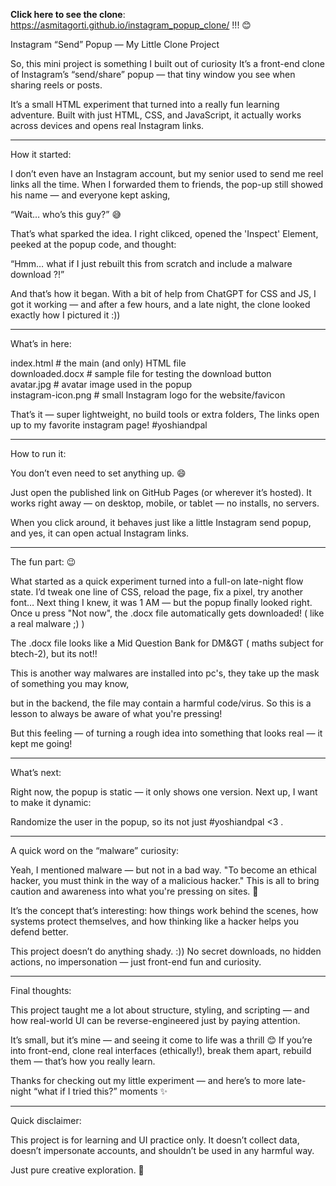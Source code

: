 **Click here to see the clone**:  https://asmitagorti.github.io/instagram_popup_clone/   !!! 😊

Instagram “Send” Popup — My Little Clone Project

So, this mini project is something I built out of curiosity
It’s a front-end clone of Instagram’s “send/share” popup — that tiny window you see when sharing reels or posts.

It’s a small HTML experiment that turned into a really fun learning adventure.
Built with just HTML, CSS, and JavaScript, it actually works across devices and opens real Instagram links.

-----------------------------------------------------------------------------------------------

How it started:

I don’t even have an Instagram account, but my senior used to send me reel links all the time.
When I forwarded them to friends, the pop-up still showed his name — and everyone kept asking,

“Wait… who’s this guy?” 😅

That’s what sparked the idea.
I right clikced, opened the 'Inspect' Element, peeked at the popup code, and thought:

“Hmm… what if I just rebuilt this from scratch and include a malware download ?!”

And that’s how it began.
With a bit of help from ChatGPT for CSS and JS, I got it working —
and after a few hours, and a late night, the clone looked exactly how I pictured it :))

-----------------------------------------------------------------------------------------------

What’s in here: 

index.html             # the main (and only) HTML file  
downloaded.docx        # sample file for testing the download button  
avatar.jpg             # avatar image used in the popup  
instagram-icon.png     # small Instagram logo for the website/favicon  


That’s it — super lightweight, no build tools or extra folders,
The links open up to my favorite instagram page! #yoshiandpal

-----------------------------------------------------------------------------------------------

How to run it:

You don’t even need to set anything up. 😄

Just open the published link on GitHub Pages (or wherever it’s hosted).
It works right away — on desktop, mobile, or tablet — no installs, no servers.

When you click around, it behaves just like a little Instagram send popup,
and yes, it can open actual Instagram links.

-----------------------------------------------------------------------------------------------

The fun part: 😉

What started as a quick experiment turned into a full-on late-night flow state.
I’d tweak one line of CSS, reload the page, fix a pixel, try another font…
Next thing I knew, it was 1 AM — but the popup finally looked right.
Once u press "Not now", the .docx file automatically gets downloaded! ( like a real malware ;) )

The .docx file looks like a Mid Question Bank for DM&GT ( maths subject for btech-2), but its not!!

This is another way malwares are installed into pc's, 
they take up the mask of something you may know,

but in the backend, the file may contain a harmful code/virus. 
So this is a lesson to always be aware of what you're pressing! 

But this feeling — of turning a rough idea into something that looks real —
it kept me going!

-----------------------------------------------------------------------------------------------

What’s next:

Right now, the popup is static — it only shows one version.
Next up, I want to make it dynamic:

Randomize the user in the popup, so its not just #yoshiandpal <3 .

-----------------------------------------------------------------------------------------------

A quick word on the “malware” curiosity:

Yeah, I mentioned malware — but not in a bad way.
"To become an ethical hacker, you must think in the way of a malicious hacker."
This is all to bring caution and awareness into what you're pressing on sites. 🤗

It’s the concept that’s interesting: how things work behind the scenes,
how systems protect themselves, and how thinking like a hacker helps you defend better.

This project doesn’t do anything shady. :))
No secret downloads, no hidden actions, no impersonation — just front-end fun and curiosity.

-----------------------------------------------------------------------------------------------

Final thoughts:

This project taught me a lot about structure, styling, and scripting —
and how real-world UI can be reverse-engineered just by paying attention.

It’s small, but it’s mine — and seeing it come to life was a thrill 😊
If you’re into front-end, clone real interfaces (ethically!), break them apart, rebuild them — that’s how you really learn.

Thanks for checking out my little experiment —
and here’s to more late-night “what if I tried this?” moments ✨

-----------------------------------------------------------------------------------------------

Quick disclaimer:

This project is for learning and UI practice only.
It doesn’t collect data, doesn’t impersonate accounts,
and shouldn’t be used in any harmful way.

Just pure creative exploration. 💜
